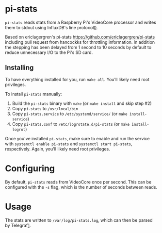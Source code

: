 # pi-stats
`pi-stats` reads stats from a Raspberry Pi's VideoCore processor and writes them
to stdout using InfluxDB's line protocol[0].

Based on ericlagergren's pi-stats https://github.com/ericlagergren/pi-stats including pull request from hancockks for throttling information. In addition the stepping has been delayed from 1 second to 10 seconds by default to reduce unnecessary I/O to the Pi's SD card.

## Installing

To have everything installed for you, run `make all`. You'll likely need root
privileges.

To install `pi-stats` manually:

1. Build the `pi-stats` binary with `make` (or `make install` and skip step #2)
2. Copy `pi-stats` to `/usr/local/bin`
3. Copy `pi-stats.service` to `/etc/systemd/service/` (or `make install-service`)
4. Copy `pi-stats.conf` to `/etc/logrotate.d/pi-stats` (or `make install-logrot`)

Once you've installed `pi-stats`, make sure to enable and run the service with
`systemctl enable pi-stats` and `systemctl start pi-stats`, respectively. Again,
you'll likely need root privileges.

# Configuring

By default, `pi-stats` reads from VideoCore once per second. This can be
configured with the `-s` flag, which is the number of seconds between reads.

# Usage

The stats are written to `/var/log/pi-stats.log`, which can then be parsed by
Telegraf[1].

[0]: https://docs.influxdata.com/influxdb/v1.7/write_protocols/line_protocol_tutorial/
[1]: https://www.influxdata.com/time-series-platform/telegraf/
